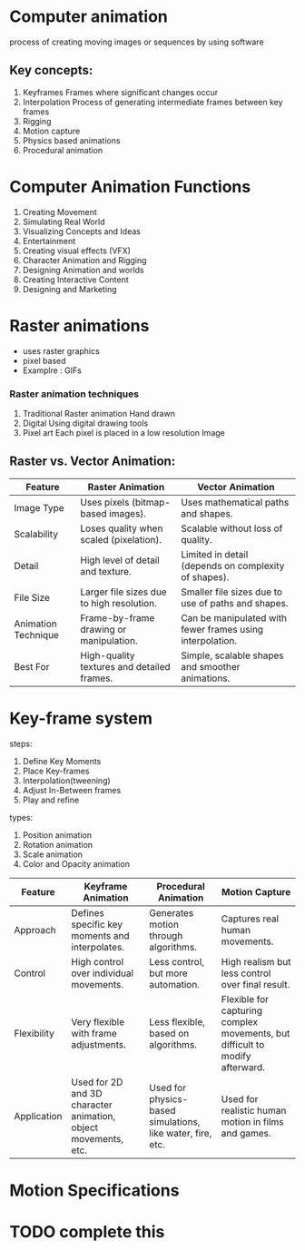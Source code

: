 # Computer animation
process of creating moving images or sequences by using software
## Key concepts:
1. Keyframes
	Frames where significant changes occur
2. Interpolation
	Process of generating intermediate frames between key frames 
3. Rigging
4. Motion capture
5. Physics based animations
6. Procedural animation

# Computer Animation Functions
1. Creating Movement
2. Simulating Real World
3. Visualizing Concepts and Ideas
4. Entertainment
5. Creating visual effects (VFX)
6. Character Animation and Rigging
7. Designing Animation and worlds
8. Creating Interactive Content
9. Designing and Marketing
# Raster animations
- uses raster graphics
- pixel based
- Examplre : GIFs
### Raster animation techniques
1. Traditional Raster animation
	Hand drawn
2. Digital
	Using digital drawing tools
3. Pixel art
	Each pixel is placed in a low resolution Image

## Raster vs. Vector Animation:

| Feature             | Raster Animation                           | Vector Animation                                          |
| ------------------- | ------------------------------------------ | --------------------------------------------------------- |
| Image Type          | Uses pixels (bitmap-based images).         | Uses mathematical paths and shapes.                       |
| Scalability         | Loses quality when scaled (pixelation).    | Scalable without loss of quality.                         |
| Detail              | High level of detail and texture.          | Limited in detail (depends on complexity of shapes).      |
| File Size           | Larger file sizes due to high resolution.  | Smaller file sizes due to use of paths and shapes.        |
| Animation Technique | Frame-by-frame drawing or manipulation.    | Can be manipulated with fewer frames using interpolation. |
| Best For            | High-quality textures and detailed frames. | Simple, scalable shapes and smoother animations.          |
#  Key-frame system
steps:
1. Define Key Moments
2. Place Key-frames
3. Interpolation(tweening)
4. Adjust In-Between frames
5. Play and refine

types:
1. Position animation
2. Rotation animation
3. Scale animation
4. Color and Opacity animation

| Feature      | Keyframe Animation                          | Procedural Animation                      | Motion Capture                          |
|--------------|--------------------------------------------|------------------------------------------|-----------------------------------------|
| Approach     | Defines specific key moments and interpolates. | Generates motion through algorithms.    | Captures real human movements.          |
| Control      | High control over individual movements.     | Less control, but more automation.       | High realism but less control over final result. |
| Flexibility  | Very flexible with frame adjustments.       | Less flexible, based on algorithms.      | Flexible for capturing complex movements, but difficult to modify afterward. |
| Application  | Used for 2D and 3D character animation, object movements, etc. | Used for physics-based simulations, like water, fire, etc. | Used for realistic human motion in films and games. |

# Motion Specifications
# TODO complete this